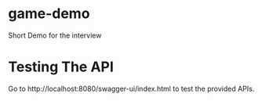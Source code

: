 # game-demo
Short Demo for the interview

# Testing The API
Go to http://localhost:8080/swagger-ui/index.html to test the provided APIs.
